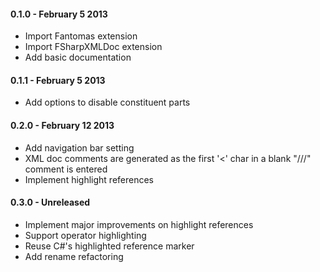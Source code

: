 #### 0.1.0 - February 5 2013
* Import Fantomas extension
* Import FSharpXMLDoc extension
* Add basic documentation

#### 0.1.1 - February 5 2013
* Add options to disable constituent parts

#### 0.2.0 - February 12 2013
* Add navigation bar setting
* XML doc comments are generated as the first '<' char in a blank "///" comment is entered
* Implement highlight references

#### 0.3.0 - Unreleased
* Implement major improvements on highlight references
* Support operator highlighting
* Reuse C#'s highlighted reference marker
* Add rename refactoring

